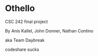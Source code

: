 # Othello

CSC 242 final project

By Anis Kallel, John Donner, Nathan Contino

aka Team Daybreak

codeshare sucks
